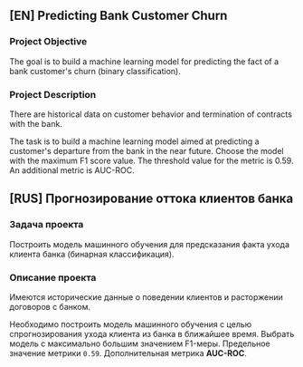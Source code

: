 ## [EN] Predicting Bank Customer Churn

### Project Objective

The goal is to build a machine learning model for predicting the fact of a bank customer's churn (binary classification).

### Project Description

There are historical data on customer behavior and termination of contracts with the bank.

The task is to build a machine learning model aimed at predicting a customer's departure from the bank in the near future. Choose the model with the maximum F1 score value. The threshold value for the metric is 0.59. An additional metric is AUC-ROC.

## [RUS] Прогнозирование оттока клиентов банка

### Задача проекта

Построить модель машинного обучения для предсказания факта ухода клиента банка (бинарная классификация).

### Описание проекта

Имеются исторические данные о поведении клиентов и расторжении договоров с банком.

Необходимо построить модель машинного обучения с целью спрогнозирования ухода клиента из банка в ближайшее время. Выбрать модель с максимально большим значением F1-меры. Предельное значение метрики `0.59`. Дополнительная метрика **AUC-ROC**.
